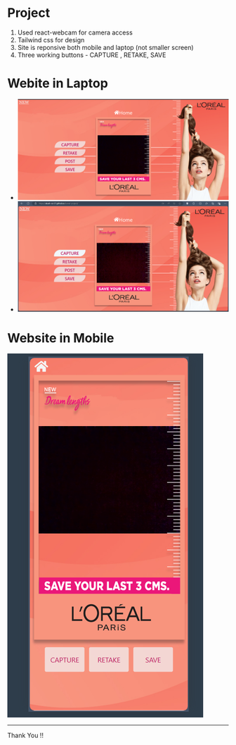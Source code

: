# Project
1. Used react-webcam for camera access
2. Tailwind css for design
3. Site is reponsive both mobile and laptop (not smaller screen)
4. Three working buttons - CAPTURE , RETAKE, SAVE

##
# Webite in Laptop

- ![alt text](image.png)
- ![alt text](image-2.png)

# Website in Mobile
![alt text](image-1.png)

---
Thank You !!